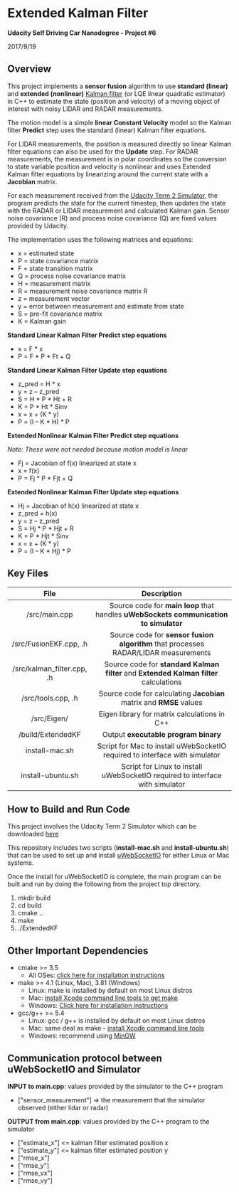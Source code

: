 # **Extended Kalman Filter**

**Udacity Self Driving Car Nanodegree - Project #6**

2017/9/19

## Overview

This project implements a **sensor fusion** algorithm to use **standard (linear)** and **extended (nonlinear)** [Kalman filter](https://en.wikipedia.org/wiki/Kalman_filter) (or LQE linear quadratic estimator) in C++ to estimate the state (position and velocity) of a moving object of interest with noisy LIDAR and RADAR measurements.

The motion model is a simple **linear Constant Velocity** model so the Kalman filter **Predict** step uses the standard (linear) Kalman filter equations.

For LIDAR measurements, the position is measured directly so linear Kalman filter equations can also be used for the **Update** step.  For RADAR measurements, the measurement is in polar coordinates so the conversion to state variable position and velocity is nonlinear and uses Extended Kalman filter equations by linearizing around the current state with a **Jacobian** matrix.

For each measurement received from the [Udacity Term 2 Simulator](https://github.com/udacity/self-driving-car-sim/releases), the program predicts the state for the current timestep, then updates the state with the RADAR or LIDAR measurement and calculated Kalman gain.  Sensor noise covariance (R) and process noise covariance (Q) are fixed values provided by Udacity.

The implementation uses the following matrices and equations:

* x = estimated state
* P = state covariance matrix
* F = state transition matrix
* Q = process noise covariance matrix
* H = measurement matrix
* R = measurement noise covariance matrix R
* z = measurement vector
* y = error between measurement and estimate from state
* S = pre-fit covariance matrix
* K = Kalman gain

**Standard Linear Kalman Filter Predict step equations**

* x = F * x
* P = F * P * Ft + Q

**Standard Linear Kalman Filter Update step equations**

* z_pred = H * x
* y = z – z_pred
* S = H * P * Ht + R
* K = P * Ht * Sinv
* x = x + (K * y)
* P = (I – K * H) * P

**Extended Nonlinear Kalman Filter Predict step equations**

*Note: These were not needed because motion model is linear*

* Fj = Jacobian of f(x) linearized at state x
* x = f(x)
* P = Fj * P * Fjt + Q

**Extended  Nonlinear Kalman Filter Update step equations**

* Hj = Jacobian of h(x) linearized at state x
* z_pred = h(x)
* y = z – z_pred
* S = Hj * P * Hjt + R
* K = P * Hjt * Sinv
* x = x + (K * y)
* P = (I – K * Hj) * P

## Key Files

| File                       | Description                                                                                 |
|:--------------------------:|:-------------------------------------------------------------------------------------------:|
| /src/main.cpp              | Source code for **main loop** that handles **uWebSockets communication to simulator**       |
| /src/FusionEKF.cpp, .h     | Source code for **sensor fusion algorithm** that processes RADAR/LIDAR measurements         |
| /src/kalman_filter.cpp, .h | Source code for **standard Kalman filter** and **Extended Kalman filter** calculations      |
| /src/tools.cpp, .h         | Source code for calculating **Jacobian** matrix and **RMSE** values                         |
| /src/Eigen/                | Eigen library for matrix calculations in C++                                                |
| /build/ExtendedKF          | Output **executable program binary**                                                        |
| install-mac.sh             | Script for Mac to install uWebSocketIO required to interface with simulator                 |
| install-ubuntu.sh          | Script for Linux to install uWebSocketIO required to interface with simulator               |

## How to Build and Run Code

This project involves the Udacity Term 2 Simulator which can be downloaded [here](https://github.com/udacity/self-driving-car-sim/releases)

This repository includes two scripts (**install-mac.sh** and **install-ubuntu.sh**) that can be used to set up and install [uWebSocketIO](https://github.com/uWebSockets/uWebSockets) for either Linux or Mac systems.

Once the install for uWebSocketIO is complete, the main program can be built and run by doing the following from the project top directory.

1. mkdir build
2. cd build
3. cmake ..
4. make
5. ./ExtendedKF

## Other Important Dependencies

* cmake >= 3.5
  * All OSes: [click here for installation instructions](https://cmake.org/install/)
* make >= 4.1 (Linux, Mac), 3.81 (Windows)
  * Linux: make is installed by default on most Linux distros
  * Mac: [install Xcode command line tools to get make](https://developer.apple.com/xcode/features/)
  * Windows: [Click here for installation instructions](http://gnuwin32.sourceforge.net/packages/make.htm)
* gcc/g++ >= 5.4
  * Linux: gcc / g++ is installed by default on most Linux distros
  * Mac: same deal as make - [install Xcode command line tools](https://developer.apple.com/xcode/features/)
  * Windows: recommend using [MinGW](http://www.mingw.org/)

## Communication protocol between uWebSocketIO and Simulator

**INPUT to main.cpp**: values provided by the simulator to the C++ program

* ["sensor_measurement"] => the measurement that the simulator observed (either lidar or radar)

**OUTPUT from main.cpp**: values provided by the C++ program to the simulator

* ["estimate_x"] <= kalman filter estimated position x
* ["estimate_y"] <= kalman filter estimated position y
* ["rmse_x"]
* ["rmse_y"]
* ["rmse_vx"]
* ["rmse_vy"]